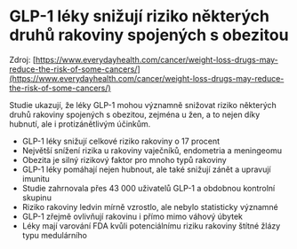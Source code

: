 # GLP-1 léky snižují riziko některých druhů rakoviny spojených s obezitou

Zdroj: [https://www.everydayhealth.com/cancer/weight-loss-drugs-may-reduce-the-risk-of-some-cancers/](https://www.everydayhealth.com/cancer/weight-loss-drugs-may-reduce-the-risk-of-some-cancers/)

Studie ukazují, že léky GLP-1 mohou významně snižovat riziko některých druhů rakoviny spojených s obezitou, zejména u žen, a to nejen díky hubnutí, ale i protizánětlivým účinkům.

- GLP-1 léky snižují celkové riziko rakoviny o 17 procent
- Největší snížení rizika u rakoviny vaječníků, endometria a meningeomu
- Obezita je silný rizikový faktor pro mnoho typů rakoviny
- GLP-1 léky pomáhají nejen hubnout, ale také snižují zánět a upravují imunitu
- Studie zahrnovala přes 43 000 uživatelů GLP-1 a obdobnou kontrolní skupinu
- Riziko rakoviny ledvin mírně vzrostlo, ale nebylo statisticky významné
- GLP-1 zřejmě ovlivňují rakovinu i přímo mimo váhový úbytek
- Léky mají varování FDA kvůli potenciálnímu riziku rakoviny štítné žlázy typu medulárního
